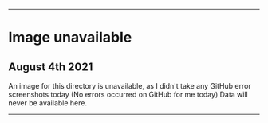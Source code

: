 
***

# Image unavailable

## August 4th 2021

An image for this directory is unavailable, as I didn't take any GitHub error screenshots today (No errors occurred on GitHub for me today) Data will never be available here.

***
